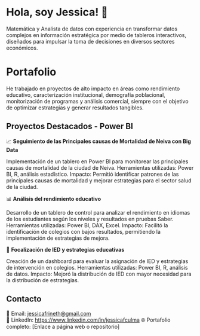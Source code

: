 # Hola, soy Jessica! 👋

Matemática y Analista de datos con experiencia en transformar datos complejos en información estratégica por medio de tableros interactivos, diseñados para impulsar la toma de decisiones en diversos sectores económicos.
# Portafolio

He trabajado en proyectos de alto impacto en áreas como rendimiento educativo, caracterización institucional, demografía poblacional, monitorización de programas y análisis comercial, siempre con el objetivo de optimizar estrategias y generar resultados tangibles.

## Proyectos Destacados - Power BI

📈 **Seguimiento de las Principales causas de Mortalidad de Neiva con Big Data**

Implementación de un tablero en Power BI para monitorear las principales causas de mortalidad de la ciudad de Neiva.
Herramientas utilizadas: Power BI, R, análisis estadístico.
Impacto: Permitió identificar patrones de las principales causas de mortalidad y mejorar estrategias para el sector salud de la ciudad.

📊 **Análisis del rendimiento educativo**

Desarrollo de un tablero de control para analizar el rendimiento en idiomas de los estudiantes según los niveles y resultados en pruebas Saber.
Herramientas utilizadas: Power BI, DAX, Excel.
Impacto: Facilitó la identificación de colegios con bajos resultados, permitiendo la implementación de estrategias de mejora.

🎯 **Focalización de IED y estrategias educativas**

Creación de un dashboard para evaluar la asignación de IED y estrategias de intervención en colegios.
Herramientas utilizadas: Power BI, R, análisis de datos.
Impacto: Mejoró la distribución de IED con mayor necesidad para la distribución de estrategias.

## Contacto

📧 Email: jessicafrineth@gmail.com  
💼 LinkedIn: https://www.linkedin.com/in/jessicafculma
🌐 Portafolio completo: [Enlace a página web o repositorio]

